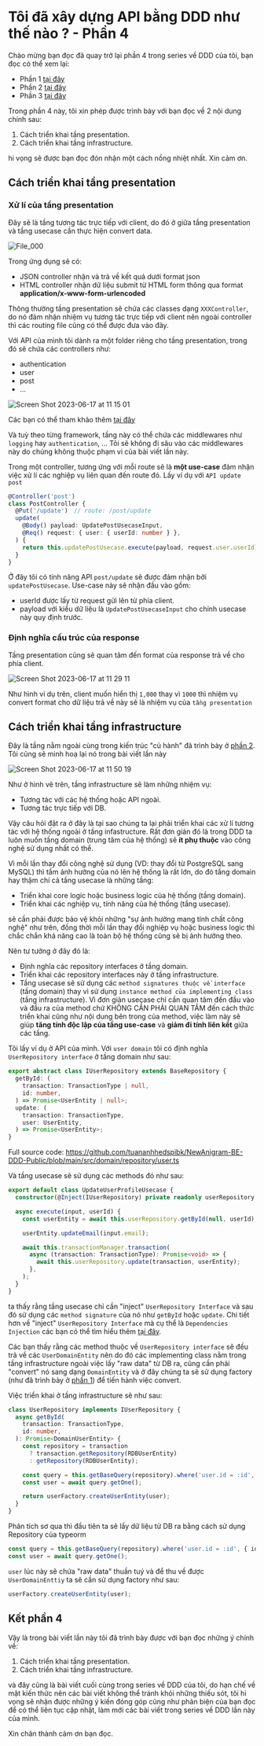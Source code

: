 # Tôi đã xây dựng API bằng DDD như thế nào ? - Phần 4

Chào mừng bạn đọc đã quay trở lại phần 4 trong series về DDD của tôi, bạn đọc có thể xem lại:

- Phần 1 [tại đây](link)
- Phần 2 [tại đây](link)
- Phần 3 [tại đây](link)

Trong phần 4 này, tôi xin phép được trình bày với bạn đọc về 2 nội dung chính sau:

1. Cách triển khai tầng presentation.
2. Cách triển khai tầng infrastructure.

hi vọng sẽ được bạn đọc đón nhận một cách nồng nhiệt nhất. Xin cảm ơn.

## Cách triển khai tầng presentation

### Xử lí của tầng presentation

Đây sẽ là tầng tương tác trực tiếp với client, do đó ở giữa tầng presentation và tầng usecase cần thực hiện convert data.

![File_000](https://user-images.githubusercontent.com/15076665/178100102-b6d54ae4-7634-4615-9889-5b1e9f528afd.png)

Trong ứng dụng sẽ có:

- JSON controller nhận và trả về kết quả dưới format json
- HTML controller nhận dữ liệu submit từ HTML form thông qua format **application/x-www-form-urlencoded**

Thông thường tầng presentation sẽ chứa các classes dạng `XXXController`, do nó đảm nhận nhiệm vụ tương tác trực tiếp với client nên ngoài controller thì các routing file cũng có thể được đưa vào đây.

Với API của mình tôi dành ra một folder riêng cho tầng presentation, trong đó sẽ chứa các controllers như:

- authentication
- user
- post
- ...

![Screen Shot 2023-06-17 at 11 15 01](https://github.com/tuananhhedspibk/DDD-Modeling/assets/15076665/cd2ae42e-2632-4a47-8b79-17f8bc52dca0)

Các bạn có thể tham khảo thêm [tại đây](https://github.com/tuananhhedspibk/NewAnigram-BE-DDD-Public/tree/main/src/presentation/internal)

Và tuỳ theo từng framework, tầng này có thể chứa các middlewares như `logging` hay `authentication`, ... Tôi sẽ không đi sâu vào các middlewares này do chúng không thuộc phạm vi của bài viết lần này.

Trong một controller, tương ứng với mỗi route sẽ là **một use-case** đảm nhận việc xử lí các nghiệp vụ liên quan đến route đó. Lấy ví dụ với `API update post`

```ts
@Controller('post')
class PostController {
  @Put('/update')　// route: /post/update
  update(
    @Body() payload: UpdatePostUsecaseInput,
    @Req() request: { user: { userId: number } },
  ) {
    return this.updatePostUsecase.execute(payload, request.user.userId);
  }
}
```

Ở đây tôi có tính năng API `post/update` sẽ được đảm nhận bởi `updatePostUsecase`. Use-case này sẽ nhận đầu vào gồm:

- userId được lấy từ request gửi lên từ phía client.
- payload với kiểu dữ liệu là `UpdatePostUsecaseInput` cho chính usecase này quy định trước.

### Định nghĩa cấu trúc của response

Tầng presentation cũng sẽ quan tâm đến format của response trả về cho phía client.

![Screen Shot 2023-06-17 at 11 29 11](https://github.com/tuananhhedspibk/DDD-Modeling/assets/15076665/47c17a01-7d54-47bf-b1af-017819f9de0c)

Như hình ví dụ trên, client muốn hiển thị `1,000` thay vì `1000` thì nhiệm vụ convert format cho dữ liệu trả về này sẽ là nhiệm vụ của `tầng presentation`

## Cách triển khai tầng infrastructure

Đây là tầng nằm ngoài cùng trong kiến trúc "củ hành" đã trình bày ở [phần 2](link). Tôi cũng sẽ minh hoạ lại nó trong bài viết lần này

![Screen Shot 2023-06-17 at 11 50 19](https://github.com/tuananhhedspibk/DDD-Modeling/assets/15076665/701799c4-941c-4799-911e-c622846ec828)

Như ở hình vẽ trên, tầng infrastructure sẽ làm những nhiệm vụ:

- Tương tác với các hệ thống hoặc API ngoài.
- Tương tác trực tiếp với DB.

Vậy câu hỏi đặt ra ở đây là tại sao chúng ta lại phải triển khai các xử lí tương tác với hệ thống ngoài ở tầng infastructure. Rất đơn giản đó là trong DDD ta luôn muốn tầng domain (trung tâm của hệ thống) sẽ **ít phụ thuộc** vào công nghệ sử dụng nhất có thể.

Vì mỗi lần thay đổi công nghệ sử dụng (VD: thay đổi từ PostgreSQL sang MySQL) thì tầm ảnh hưởng của nó lên hệ thống là rất lớn, do đó tầng domain hay thậm chí cả tầng usecase là những tầng:

- Triển khai core logic hoặc business logic của hệ thống (tầng domain).
- Triển khai các nghiệp vụ, tính năng của hệ thống (tầng usecase).

sẽ cần phải được bảo vệ khỏi những "sự ảnh hưởng mang tính chất công nghệ" như trên, đồng thời mỗi lần thay đổi nghiệp vụ hoặc business logic thì chắc chắn khả năng cao là toàn bộ hệ thống cũng sẽ bị ảnh hưởng theo.

Nên tư tưởng ở đây đó là:

- Định nghĩa các repository interfaces ở tầng domain.
- Triển khai các repository interfaces này ở tầng infrastructure.
- Tầng usecase sẽ sử dụng các `method signatures thuộc về interface` (tầng domain) thay vì sử dụng `instance method của implementing class` (tầng infrastructure). Vì đơn giản usecase chỉ cần quan tâm đến đầu vào và đầu ra của method chứ KHÔNG CẦN PHẢI QUAN TÂM đến cách thức triển khai cũng như nội dung bên trong của method, việc làm này sẽ giúp **tăng tính độc lập của tầng use-case** và **giảm đi tính liên kết** giữa các tầng.

Tôi lấy ví dụ ở API của mình. Với `user domain` tôi có định nghĩa `UserRepository interface` ở tầng domain như sau:

```ts
export abstract class IUserRepository extends BaseRepository {
  getById: (
    transaction: TransactionType | null,
    id: number,
  ) => Promise<UserEntity | null>;
  update: (
    transaction: TransactionType,
    user: UserEntity,
  ) => Promise<UserEntity>;
}
```

Full source code: <https://github.com/tuananhhedspibk/NewAnigram-BE-DDD-Public/blob/main/src/domain/repository/user.ts>

Và tầng usecase sẽ sử dụng các methods đó như sau:

```ts
export default class UpdateUserProfileUsecase {
  constructor(@Inject(IUserRepository) private readonly userRepository: IUserRepository) {}

  async execute(input, userId) {
    const userEntity = await this.userRepository.getById(null, userId);

    userEntity.updateEmail(input.email);

    await this.transactionManager.transaction(
      async (transaction: TransactionType): Promise<void> => {
        await this.userRepository.update(transaction, userEntity);
      },
    );
  }
}
```

ta thấy rằng tầng usecase chỉ cần "inject" `UserRepository Interface` và sau đó sử dụng các `method signature` của nó như `getById` hoặc `update`. Chi tiết hơn về "inject" `UserRepository Interface` mà cụ thể là `Dependencies Injection` các bạn có thể tìm hiểu thêm [tại đây](https://viblo.asia/p/dependency-injection-trong-typescript-aWj53m1eZ6m).

Các bạn thấy rằng các method thuộc về `UserRepository interface` sẽ đều trả về các `UserDomainEntity` nên do đó các implementing class nằm trong tầng infrastructure ngoài việc lấy "raw data" từ DB ra, cũng cần phải "convert" nó sang dạng `DomainEntity` và ở đây chúng ta sẽ sử dụng factory (như đã trình bày ở [phần 1](link)) để tiến hành việc convert.

Việc triển khai ở tầng infrastructure sẽ như sau:

```ts
class UserRepository implements IUserRepository {
  async getById(
    transaction: TransactionType,
    id: number,
  ): Promise<DomainUserEntity> {
    const repository = transaction
      ? transaction.getRepository(RDBUserEntity)
      : getRepository(RDBUserEntity);

    const query = this.getBaseQuery(repository).where('user.id = :id', { id });
    const user = await query.getOne();

    return userFactory.createUserEntity(user);
  }
}
```

Phân tích sơ qua thì đầu tiên ta sẽ lấy dữ liệu từ DB ra bằng cách sử dụng Repository của typeorm

```ts
const query = this.getBaseQuery(repository).where('user.id = :id', { id });
const user = await query.getOne();
```

`user` lúc này sẽ chứa "raw data" thuần tuý và để thu về được `UserDomainEnttiy` ta sẽ cần sử dụng factory như sau:

```ts
userFactory.createUserEntity(user);
```

## Kết phần 4

Vậy là trong bài viết lần này tôi đã trình bày được với bạn đọc những ý chính về:

1. Cách triển khai tầng presentation.
2. Cách triển khai tầng infrastructure.

và đây cũng là bài viết cuối cùng trong series về DDD của tôi, do hạn chế về mặt kiến thức nên các bài viết không thể tránh khỏi những thiếu sót, tôi hi vọng sẽ nhận được những ý kiến đóng góp cũng như phản biện của bạn đọc để có thể liên tục cập nhật, làm mới các bài viết trong series về DDD lần này của mình.

Xin chân thành cảm ơn bạn đọc.
